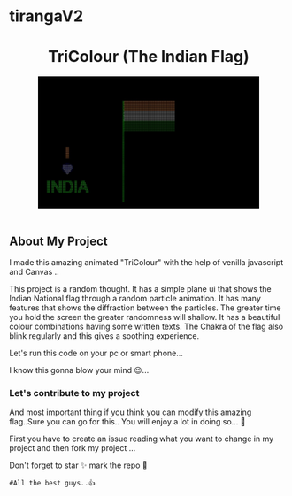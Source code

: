 # tirangaV2

<h1 align="center"> TriColour (The Indian Flag)</h1>
<div align="center"> 
<img align="center" alt="" width="400" src="./img/Screenshot_2022-10-19-11-03-02-00_6012fa4d4ddec268fc5c7112cbb265e7.jpg">
</div>
<br/>

## About My Project

I made this  amazing animated "TriColour" with the help of venilla javascript and Canvas ..

This project is a random thought. It has a simple plane ui that shows the Indian National flag through a random particle animation. It has many features that shows the diffraction between the particles. 
The greater time you hold the screen the greater randomness will shallow. It has a beautiful colour combinations having some written texts. 
The Chakra of the flag also blink regularly and this gives a soothing experience. 

Let's run this code on your pc or smart phone...

I know this gonna blow your mind 😉...

### Let's contribute to my project

And most important thing if you think you can modify this amazing flag..Sure you can go for this.. You will enjoy a lot in doing so... 🥰

First you have to create an issue reading what you want to change in my project and then fork my project ... 

Don't forget to star ✨ mark the repo 🤩

    #All the best guys..👍
